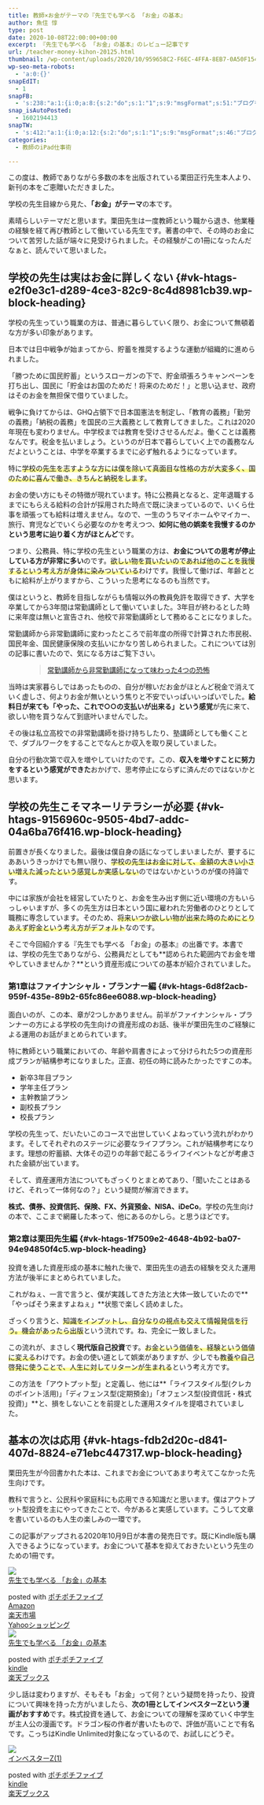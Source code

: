 ```yaml
---
title: 教師×お金がテーマの『先生でも学べる 「お金」の基本』
author: 魚住 惇
type: post
date: 2020-10-08T22:00:00+00:00
excerpt: 『先生でも学べる 「お金」の基本』のレビュー記事です
url: /teacher-money-kihon-20125.html
thumbnail: /wp-content/uploads/2020/10/959658C2-F6EC-4FFA-8EB7-0A50F1547F8F.jpeg
wp-seo-meta-robots:
  - 'a:0:{}'
snapEdIT:
  - 1
snapFB:
  - 's:238:"a:1:{i:0;a:8:{s:2:"do";s:1:"1";s:9:"msgFormat";s:51:"ブログを更新しました！%TITLE% %SITENAME%";s:8:"postType";s:1:"A";s:9:"isAutoImg";s:1:"A";s:8:"imgToUse";s:0:"";s:9:"isAutoURL";s:1:"A";s:8:"urlToUse";s:0:"";s:4:"doFB";i:0;}}";'
snap_isAutoPosted:
  - 1602194413
snapTW:
  - 's:412:"a:1:{i:0;a:12:{s:2:"do";s:1:"1";s:9:"msgFormat";s:46:"ブログを更新しました: %TITLE%  %URL%";s:8:"attchImg";s:1:"1";s:9:"isAutoImg";s:1:"A";s:8:"imgToUse";s:0:"";s:9:"isAutoURL";s:1:"A";s:8:"urlToUse";s:0:"";s:4:"doTW";i:0;s:8:"isPosted";s:1:"1";s:4:"pgID";s:19:"1314324753088299008";s:7:"postURL";s:56:"https://twitter.com/jun3010me/status/1314324753088299008";s:5:"pDate";s:19:"2020-10-08 22:00:15";}}";'
categories:
  - 教師のiPad仕事術

---
```

この度は、教師でありながら多数の本を出版されている栗田正行先生本人より、新刊の本をご恵贈いただきました。

学校の先生目線から見た、**「お金」がテーマ**の本です。

素晴らしいテーマだと思います。栗田先生は一度教師という職から退き、他業種の経験を経て再び教師として働いている先生です。著書の中で、その時のお金について苦労した話が端々に見受けられました。その経験がこの1冊になったんだなぁと、読んでいて思いました。

## 学校の先生は実はお金に詳しくない {#vk-htags-e2f0e3c1-d289-4ce3-82c9-8c4d8981cb39.wp-block-heading}

学校の先生っていう職業の方は、普通に暮らしていく限り、お金について無頓着な方が多い印象があります。

日本では日中戦争が始まってから、貯蓄を推奨するような運動が組織的に進められました。

「勝つために国民貯蓄」というスローガンの下で、貯金頑張ろうキャンペーンを打ち出し、国民に「貯金はお国のためだ！将来のためだ！」と思い込ませ、政府はそのお金を無担保で借りていました。

戦争に負けてからは、GHQ占領下で日本国憲法を制定し、「教育の義務」「勤労の義務」「納税の義務」を国民の三大義務として教育してきました。これは2020年現在も変わりません。中学校までは教育を受けさせるんだよ。働くことは義務なんです。税金を払いましょう。というのが日本で暮らしていく上での義務なんだよということは、中学を卒業するまでに必ず触れるようになっています。

特に<span data-color="#fffd6b" style="background: linear-gradient(transparent 60%,rgba(255, 253, 107, 0.7) 0);" class="vk_highlighter">学校の先生を志すような方には僕を除いて真面目な性格の方が大変多く、国のために喜んで働き、きちんと納税をします</span>。

お金の使い方にもその特徴が現れています。特に公務員となると、定年退職するまでにもらえる給料の合計が採用された時点で既に決まっているので、いくら仕事を頑張っても給料は増えません。なので、一生のうちマイホームやマイカー、旅行、育児などでいくら必要なのかを考えつつ、**如何に他の娯楽を我慢するのかという思考に辿り着く方がほとんど**です。

つまり、公務員、特に学校の先生という職業の方は、**お金についての思考が停止している方が非常に多い**のです。<span data-color="#fffd6b" style="background: linear-gradient(transparent 60%,rgba(255, 253, 107, 0.7) 0);" class="vk_highlighter">欲しい物を買いたいのであれば他のことを我慢するという考え方が身体に染みついている</span>わけです。我慢して働けば、年齢とともに給料が上がりますから、こういった思考になるのも当然です。

僕はというと、教師を目指しながらも情報以外の教員免許を取得できず、大学を卒業してから3年間は常勤講師として働いていました。3年目が終わるとした時に来年度は無いと宣告され、他校で非常勤講師として務めることになりました。

常勤講師から非常勤講師に変わったところで前年度の所得で計算された市民税、国民年金、国民健康保険の支払いにかなり苦しめられました。これについては別の記事に書いたので、気になる方はご覧下さい。<figure class="wp-block-embed is-type-rich is-provider-wp-oembed-blog-card">

<div class="wp-block-embed__wrapper">
  <blockquote class="wp-embedded-content" data-secret="ZI4lciG47O">
    <a href="http://192.168.11.200:8000/teacher-koshi-fear-15711.html">常勤講師から非常勤講師になって味わった4つの恐怖</a>
  </blockquote>
</div></figure> 

当時は実家暮らしではあったものの、自分が稼いだお金がほとんど税金で消えていく虚しさ、何よりお金が無いという焦りと不安でいっぱいいっぱいでした。**給料日が来ても「やった、これで○○の支払いが出来る」という感覚**が先に来て、欲しい物を買うなんて到底叶いませんでした。

その後は私立高校での非常勤講師を掛け持ちしたり、塾講師としても働くことで、ダブルワークをすることでなんとか収入を取り戻していました。

自分の行動次第で収入を増やしていけたのです。この、**収入を増やすことに努力をするという感覚ができた**おかげで、思考停止にならずに済んだのではないかと思います。 

## 学校の先生こそマネーリテラシーが必要 {#vk-htags-9156960c-9505-4bd7-addc-04a6ba76f416.wp-block-heading}

前置きが長くなりました。最後は僕自身の話になってしまいましたが、要するにああいうきっかけでも無い限り、<span data-color="#fffd6b" style="background: linear-gradient(transparent 60%,rgba(255, 253, 107, 0.7) 0);" class="vk_highlighter">学校の先生はお金に対して、金額の大きい小さい増えた減ったという感覚しか実感しない</span>のではないかというのが僕の持論です。

中には家族が会社を経営していたりと、お金を生み出す側に近い環境の方もいらっしゃいますが、多くの先生方は日本という国に雇われた労働者のひとりとして職務に専念しています。そのため、<span data-color="#fffd6b" style="background: linear-gradient(transparent 60%,rgba(255, 253, 107, 0.7) 0);" class="vk_highlighter">将来いつか欲しい物が出来た時のためにとりあえず貯金という考え方がデフォルト</span>なのです。

そこで今回紹介する『先生でも学べる 「お金」の基本』の出番です。本書では、学校の先生でありながら、公務員だとしても**認められた範囲内でお金を増やしていきませんか？**という資産形成についての基本が紹介されていました。

### 第1章はファイナンシャル・プランナー編 {#vk-htags-6d8f2acb-959f-435e-89b2-65fc86ee6088.wp-block-heading}

面白いのが、この本、章が2つしかありません。前半がファイナンシャル・プランナーの方による学校の先生向けの資産形成のお話、後半が栗田先生のご経験による運用のお話がまとめられています。

特に教師という職業においての、年齢や肩書きによって分けられた5つの資産形成プランが結構参考になりました。正直、初任の時に読みたかったですこの本。

<ul class="is-style-vk-numbered-square-mark">
  <li>
    新卒3年目プラン
  </li>
  <li>
    学年主任プラン
  </li>
  <li>
    主幹教諭プラン
  </li>
  <li>
    副校長プラン
  </li>
  <li>
    校長プラン
  </li>
</ul>

学校の先生って、だいたいこのコースで出世していくよねっていう流れがわかります。そしてそれぞれのステージに必要なライフプラン。これが結構参考になります。理想の貯蓄額、大体その辺りの年齢で起こるライフイベントなどが考慮された金額が出ています。

そして、資産運用方法についてもざっくりとまとめてあり、「聞いたことはあるけど、それって一体何なの？」という疑問が解消できます。

**株式、債券、投資信託、保険、FX、外貨預金、NISA、iDeCo**。学校の先生向けの本で、ここまで網羅した本って、他にあるのかしら。と思うほどです。

### 第2章は栗田先生編 {#vk-htags-1f7509e2-4648-4b92-ba07-94e94850f4c5.wp-block-heading}

投資を通した資産形成の基本に触れた後で、栗田先生の過去の経験を交えた運用方法が後半にまとめられていました。

これがねぇ、一言で言うと、僕が実践してきた方法と大体一致していたので**「やっぱそう来ますよねぇ」**状態で楽しく読めました。

ざっくり言うと、<span data-color="#fffd6b" style="background: linear-gradient(transparent 60%,rgba(255, 253, 107, 0.7) 0);" class="vk_highlighter">知識をインプットし、自分なりの視点も交えて情報発信を行う。機会があったら出版</span>という流れです。ね、完全に一致しました。

この流れが、まさしく**現代版自己投資**です。<span data-color="#fffd6b" style="background: linear-gradient(transparent 60%,rgba(255, 253, 107, 0.7) 0);" class="vk_highlighter">お金という価値を、経験という価値に変える</span>わけです。お金の使い道として娯楽がありますが、少しでも<span data-color="#fffd6b" style="background: linear-gradient(transparent 60%,rgba(255, 253, 107, 0.7) 0);" class="vk_highlighter">教養や自己啓発に使うことで、人生に対してリターンが生まれる</span>という考え方です。

この方法を「アウトプット型」と定義し、他には**「ライフスタイル型(クレカのポイント活用)」「ディフェンス型(定期預金)」「オフェンス型(投資信託・株式投資)」**と、損をしないことを前提とした運用スタイルを提唱されていました。

## 基本の次は応用 {#vk-htags-fdb2d20c-d841-407d-8824-e71ebc447317.wp-block-heading}

栗田先生が今回書かれた本は、これまでお金についてあまり考えてこなかった先生向けです。

教科で言うと、公民科や家庭科にも応用できる知識だと思います。僕はアウトプット型投資を主にやってきたことで、今があると実感しています。こうして文章を書いているのも人生の楽しみの一環です。

この記事がアップされる2020年10月9日が本書の発売日です。既にKindle版も購入できるようになっています。お金について基本を抑えておきたいという先生のための1冊です。

<div class="cstmreba">
  <div class="kaerebalink-box">
    <div class="kaerebalink-image">
      <a href="https://www.amazon.co.jp/dp/4491041121?tag=jun3010me-22&#038;linkCode=ogi&#038;th=1&#038;psc=1" target="_blank" rel="noopener noreferrer"><img decoding="async" src="https://m.media-amazon.com/images/I/51RjMCCyq9L._SL160_.jpg" style="border: none;" /></a>
    </div>
    <div class="kaerebalink-info">
      <div class="kaerebalink-name">
        <a href="https://www.amazon.co.jp/dp/4491041121?tag=jun3010me-22&#038;linkCode=ogi&#038;th=1&#038;psc=1" target="_blank" rel="noopener noreferrer">先生でも学べる 「お金」の基本</a></p>
        <div class="kaerebalink-powered-date">
          posted with <a href="http://192.168.11.200:8000/pochipochi5.php" rel="nofollow noopener noreferrer" target="_blank">ポチポチファイブ</a>
        </div>
      </div>
      <div class="kaerebalink-link1">
        <div class="shoplinkamazon">
          <a href="https://www.amazon.co.jp/gp/search?keywords=先生でも学べる 「お金」の基本&#038;tag=jun3010me-22" target="_blank" rel="noopener noreferrer">Amazon</a>
        </div>
        <div class="shoplinkrakuten">
          <a href="https://hb.afl.rakuten.co.jp/hgc/10ef1d94.c90f9829.10ef1d95.53606a39/?pc=https%3A%2F%2Fsearch.rakuten.co.jp%2Fsearch%2Fmall%2F先生でも学べる 「お金」の基本%2F-%2Ff.1-p.1-s.1-sf.0-st.A-v.2%3Fx%3D0%26scid%3Daf_ich_link_urltxt%26m%3Dhttp%3A%2F%2Fm.rakuten.co.jp%2F" target="_blank" rel="noopener noreferrer">楽天市場</a>
        </div>
        <div class="shoplinkyahoo">
          <a href="https://ck.jp.ap.valuecommerce.com/servlet/referral?sid=3040825&pid=884909937&vc_url=http%3A%2F%2Fsearch.shopping.yahoo.co.jp%2Fsearch%3Fp%3D先生でも学べる 「お金」の基本 "vcptn=kaereba" target="_blank" >Yahooショッピング<img decoding="async" loading="lazy" src="//ad.jp.ap.valuecommerce.com/servlet/gifbanner?sid=3040825&#038;pid=884909937" height="1" width="1" border="0" /></a>
        </div>
      </div>
    </div>
    <div class="booklink-footer">
    </div>
  </div>
</div>

<div class="cstmreba">
  <div class="kaerebalink-box">
    <div class="kaerebalink-image">
      <a href="https://www.amazon.co.jp/dp/4491041121?tag=jun3010me-22&#038;linkCode=ogi&#038;th=1&#038;psc=1" target="_blank" rel="noopener noreferrer"><img decoding="async" src="https://m.media-amazon.com/images/I/51RjMCCyq9L._SL160_.jpg" style="border: none;" /></a>
    </div>
    <div class="kaerebalink-info">
      <div class="kaerebalink-name">
        <a href="https://www.amazon.co.jp/dp/4491041121?tag=jun3010me-22&#038;linkCode=ogi&#038;th=1&#038;psc=1" target="_blank" rel="noopener noreferrer">先生でも学べる 「お金」の基本</a></p>
        <div class="kaerebalink-powered-date">
          posted with <a href="http://192.168.11.200:8000/pochipochi5.php" rel="nofollow noopener noreferrer" target="_blank">ポチポチファイブ</a>
        </div>
      </div>
      <div class="kaerebalink-link1">
        <div class="shoplinkamazon">
          <a href="https://www.amazon.co.jp/gp/search?keywords=先生でも学べる 「お金」の基本&#038;rh=n%3A2275256051&#038;tag=jun3010me-22" target="_blank" rel="noopener noreferrer">kindle</a>
        </div>
        <div class="shoplinkrakuten">
          <a href="https://hb.afl.rakuten.co.jp/hgc/14eb4bc8.e2198bf2.14eb4bc9.b5a2d643/?pc=https%3A%2F%2Fsearch.rakuten.co.jp%2Fsearch%2Fmall%2F先生でも学べる 「お金」の基本%2F-%2Ff.1-p.1-s.1-sf.0-st.A-v.2%3Fx%3D0%26scid%3Daf_ich_link_urltxt%26m%3Dhttp%3A%2F%2Fm.rakuten.co.jp%2F" target="_blank" rel="noopener noreferrer">楽天ブックス</a>
        </div>
      </div>
    </div>
    <div class="booklink-footer">
    </div>
  </div>
</div>

少し話は変わりますが、そもそも「お金」って何？という疑問を持ったり、投資について興味を持った方がいましたら、**次の1冊としてインベスターZという漫画がおすすめ**です。株式投資を通して、お金についての理解を深めていく中学生が主人公の漫画です。ドラゴン桜の作者が書いたもので、評価が高いことで有名です。こっちはKindle Unlimited対象になっているので、お試しにどうぞ。

<div class="cstmreba">
  <div class="kaerebalink-box">
    <div class="kaerebalink-image">
      <a href="https://www.amazon.co.jp/dp/B00F4PDB3E?tag=jun3010me-22&#038;linkCode=ogi&#038;th=1&#038;psc=1" target="_blank" rel="noopener noreferrer"><img decoding="async" src="https://m.media-amazon.com/images/I/41JmtITgEwL._SL160_.jpg" style="border: none;" /></a>
    </div>
    <div class="kaerebalink-info">
      <div class="kaerebalink-name">
        <a href="https://www.amazon.co.jp/dp/B00F4PDB3E?tag=jun3010me-22&#038;linkCode=ogi&#038;th=1&#038;psc=1" target="_blank" rel="noopener noreferrer">インベスターZ(1)</a></p>
        <div class="kaerebalink-powered-date">
          posted with <a href="http://192.168.11.200:8000/pochipochi5.php" rel="nofollow noopener noreferrer" target="_blank">ポチポチファイブ</a>
        </div>
      </div>
      <div class="kaerebalink-link1">
        <div class="shoplinkamazon">
          <a href="https://www.amazon.co.jp/gp/search?keywords=インベスターZ(1)&#038;rh=n%3A2275256051&#038;tag=jun3010me-22" target="_blank" rel="noopener noreferrer">kindle</a>
        </div>
        <div class="shoplinkrakuten">
          <a href="https://hb.afl.rakuten.co.jp/hgc/14eb4bc8.e2198bf2.14eb4bc9.b5a2d643/?pc=https%3A%2F%2Fsearch.rakuten.co.jp%2Fsearch%2Fmall%2FインベスターZ(1)%2F-%2Ff.1-p.1-s.1-sf.0-st.A-v.2%3Fx%3D0%26scid%3Daf_ich_link_urltxt%26m%3Dhttp%3A%2F%2Fm.rakuten.co.jp%2F" target="_blank" rel="noopener noreferrer">楽天ブックス</a>
        </div>
      </div>
    </div>
    <div class="booklink-footer">
    </div>
  </div>
</div>